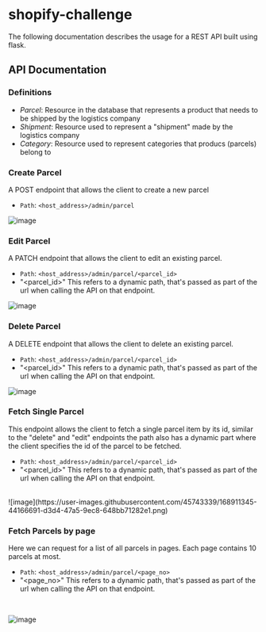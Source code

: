 # shopify-challenge

The following documentation describes the usage for a REST API built using flask.

## API Documentation

### Definitions
- *Parcel*: Resource in the database that represents a product that needs to be shipped by the logistics company
- *Shipment*: Resource used to represent a "shipment" made by the logistics company
- *Category*: Resource used to represent categories that producs (parcels) belong to


### Create Parcel

A POST endpoint that allows the client to create a new parcel
<br>

- `Path`: `<host_address>/admin/parcel`

![image](https://user-images.githubusercontent.com/45743339/168908318-72694734-beb8-47cb-9888-226786a9c3bf.png)


### Edit Parcel

A PATCH endpoint that allows the client to edit an existing parcel.
<br>

- `Path`: `<host_address>/admin/parcel/<parcel_id>`
- "<parcel_id>" This refers to a dynamic path, that's passed as part of the url when calling the API on that endpoint.

![image](https://user-images.githubusercontent.com/45743339/168909534-66a84df2-0ac1-45f3-bd1d-ae1e06400818.png)

### Delete Parcel

A DELETE endpoint that allows the client to delete an existing parcel.
<br>

- `Path`: `<host_address>/admin/parcel/<parcel_id>`
- "<parcel_id>" This refers to a dynamic path, that's passed as part of the url when calling the API on that endpoint.

![image](https://user-images.githubusercontent.com/45743339/168911121-a2783e87-395a-40d2-86dd-3ae0fc088199.png)

### Fetch Single Parcel

This endpoint allows the client to fetch a single parcel item by its id, similar to the "delete" and "edit" endpoints the path
also has a dynamic part where the client specifies the id of the parcel to be fetched.

- `Path`: `<host_address>/admin/parcel/<parcel_id>`
- "<parcel_id>"  This refers to a dynamic path, that's passed as part of the url when calling the API on that endpoint.

<br>
![image](https://user-images.githubusercontent.com/45743339/168911345-44166691-d3d4-47a5-9ec8-648bb71282e1.png)


### Fetch Parcels by page

Here we can request for a list of all parcels in pages. Each page contains 10 parcels at most.

- `Path`: `<host_address>/admin/parcel/<page_no>`
- "<page_no>" This refers to a dynamic path, that's passed as part of the url when calling the API on that endpoint.

<br>

![image](https://user-images.githubusercontent.com/45743339/168911733-6430c273-37a6-43e5-a5de-67a92273c1b1.png)


